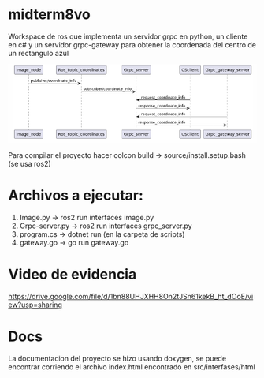 # midterm8vo

Workspace de ros que implementa un servidor grpc en python, un cliente en c# y un servidor grpc-gateway para obtener la coordenada del centro de un rectangulo azul

![Alt text](plant.png)

Para compilar el proyecto hacer colcon build -> source/install.setup.bash (se usa ros2)

# Archivos a ejecutar:
1) Image.py -> ros2 run interfaces image.py
2) Grpc-server.py -> ros2 run interfaces grpc_server.py
3) program.cs -> dotnet run (en la carpeta de scripts)
4) gateway.go -> go run gateway.go

# Video de evidencia 

https://drive.google.com/file/d/1bn88UHJXHH8On2tJSn61kekB_ht_dOoE/view?usp=sharing


# Docs
La documentacion del proyecto se hizo usando doxygen, se puede encontrar corriendo el archivo index.html encontrado en src/interfases/html

